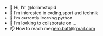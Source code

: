 - 👋 Hi, I’m @loliamstupid
- 👀 I’m interested in coding,sport and technik
- 🌱 I’m currently learning python
- 💞️ I’m looking to collaborate on ...
- 📫 How to reach me gero.batt@gmail.com

<!---
loliamstupid/loliamstupid is a ✨ special ✨ repository because its `README.md` (this file) appears on your GitHub profile.
You can click the Preview link to take a look at your changes.
--->
